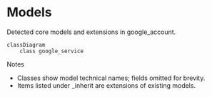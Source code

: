 # Models

Detected core models and extensions in google_account.

```mermaid
classDiagram
    class google_service
```

Notes
- Classes show model technical names; fields omitted for brevity.
- Items listed under _inherit are extensions of existing models.
